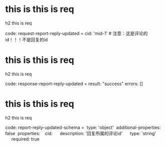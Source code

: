 # this is this is req

h2 this is req

code:
    request-report-reply-updated =
  cid: 'mid-1' # 注意：这是评论的id！！！不是回复的id


# this is this is req

h2 this is req

code:
    response-report-reply-updated =
  result: "success"
  errors: []


# this is this is req

h2 this is req

code:
    report-reply-updated-schema =
 type: 'object'
 additional-properties: false
 properties:
   cid:
     description: '回复所属的评论id'
     type: 'string'
     required: true


